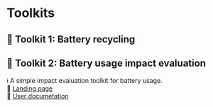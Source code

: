 # Toolkits

## :hammer: Toolkit 1: Battery recycling

## :hammer: Toolkit 2: Battery usage impact evaluation
  
:information_source: A simple impact evaluation toolkit for battery usage.   
:link: [Landing page](https://baidu.com)  
:blue_book: [User documetation](https://baidu.com)


